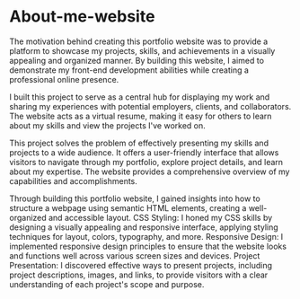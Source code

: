 # About-me-website


The motivation behind creating this portfolio website was to provide a platform to showcase my projects, skills, and achievements in a visually appealing and organized manner. By building this website, I aimed to demonstrate my front-end development abilities while creating a professional online presence.


I built this project to serve as a central hub for displaying my work and sharing my experiences with potential employers, clients, and collaborators. The website acts as a virtual resume, making it easy for others to learn about my skills and view the projects I've worked on.


This project solves the problem of effectively presenting my skills and projects to a wide audience. It offers a user-friendly interface that allows visitors to navigate through my portfolio, explore project details, and learn about my expertise. The website provides a comprehensive overview of my capabilities and accomplishments.


Through building this portfolio website, I gained insights into how to structure a webpage using semantic HTML elements, creating a well-organized and accessible layout.
CSS Styling: I honed my CSS skills by designing a visually appealing and responsive interface, applying styling techniques for layout, colors, typography, and more.
Responsive Design: I implemented responsive design principles to ensure that the website looks and functions well across various screen sizes and devices.
Project Presentation: I discovered effective ways to present projects, including project descriptions, images, and links, to provide visitors with a clear understanding of each project's scope and purpose.
